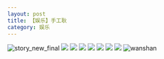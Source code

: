 ```yaml
---
layout: post
title: 【娱乐】手工耿
category: 娱乐
---
```

![story_new_final](http://s1r3itzmh.hd-bkt.clouddn.com/img/story_new_final_0322.png)
![](http://s1r3itzmh.hd-bkt.clouddn.com/img/entertainment-220322-1.jpg)
![](http://s1r3itzmh.hd-bkt.clouddn.com/img/entertainment-220322-2.PNG)
![](http://s1r3itzmh.hd-bkt.clouddn.com/img/entertainment-220322-3.PNG)
![](http://s1r3itzmh.hd-bkt.clouddn.com/img/entertainment-220322-4.PNG)
![](http://s1r3itzmh.hd-bkt.clouddn.com/img/entertainment-220322-5.PNG)
![](http://s1r3itzmh.hd-bkt.clouddn.com/img/entertainment-220322-6.PNG)
![](http://s1r3itzmh.hd-bkt.clouddn.com/img/entertainment-220322-7.PNG)
![wanshan](http://s1r3itzmh.hd-bkt.clouddn.com/img/wanshan.png)
